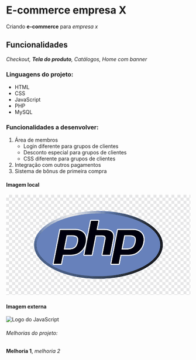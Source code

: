 # E-commerce empresa X

Criando **e-commerce** para _empresa x_

## Funcionalidades

_Checkout, **Tela do produto**, Catálogos, Home com banner_

### Linguagens do projeto:

- HTML
- CSS
- JavaScript
- PHP
- MySQL

### Funcionalidades a desenvolver:

1. Área de membros
   - Login diferente para grupos de clientes
   - Desconto especial para grupos de clientes
   - CSS diferente para grupos de clientes
2. Integração com outros pagamentos
3. Sistema de bônus de primeira compra

#### Imagem local

![Logo do PHP](img/php.png)

#### Imagem externa

![Logo do JavaScript](https://thumbs.dreamstime.com/b/logotipo-do-javascript-136765881.jpg)

###### Melhorias do projeto:

**Melhoria 1**, _melhoria 2_
